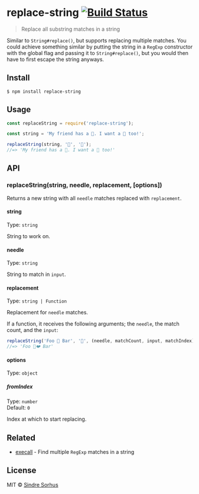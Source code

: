# replace-string [![Build Status](https://travis-ci.org/sindresorhus/replace-string.svg?branch=master)](https://travis-ci.org/sindresorhus/replace-string)

> Replace all substring matches in a string

Similar to `String#replace()`, but supports replacing multiple matches. You could achieve something similar by putting the string in a `RegExp` constructor with the global flag and passing it to `String#replace()`, but you would then have to first escape the string anyways.


## Install

```
$ npm install replace-string
```


## Usage

```js
const replaceString = require('replace-string');

const string = 'My friend has a 🐑. I want a 🐑 too!';

replaceString(string, '🐑', '🦄');
//=> 'My friend has a 🦄. I want a 🦄 too!'
```


## API

### replaceString(string, needle, replacement, [options])

Returns a new string with all `needle` matches replaced with `replacement`.

#### string

Type: `string`

String to work on.

#### needle

Type: `string`

String to match in `input`.

#### replacement

Type: `string | Function`

Replacement for `needle` matches.

If a function, it receives the following arguments; the `needle`, the match count, and the `input`:

```js
replaceString('Foo 🐑 Bar', '🐑', (needle, matchCount, input, matchIndex) => `${needle}❤️`);
//=> 'Foo 🐑❤️ Bar'
```

#### options

Type: `object`

##### fromIndex

Type: `number`<br>
Default: `0`

Index at which to start replacing.


## Related

- [execall](https://github.com/sindresorhus/execall) - Find multiple `RegExp` matches in a string


## License

MIT © [Sindre Sorhus](https://sindresorhus.com)
